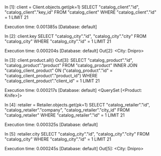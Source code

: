 In [1]: client = Client.objects.get(pk=1)
SELECT "catalog_client"."id",
       "catalog_client"."key_id"
  FROM "catalog_client"
 WHERE "catalog_client"."id" = 1
 LIMIT 21

Execution time: 0.001385s [Database: default]

In [2]: client.key
SELECT "catalog_city"."id",
       "catalog_city"."city"
  FROM "catalog_city"
 WHERE "catalog_city"."id" = 1
 LIMIT 21

Execution time: 0.000204s [Database: default]
Out[2]: <City: Dnipro>

In [3]: client.product.all()
Out[3]: SELECT "catalog_product"."id",
       "catalog_product"."product"
  FROM "catalog_product"
 INNER JOIN "catalog_client_product"
    ON ("catalog_product"."id" = "catalog_client_product"."product_id")
 WHERE "catalog_client_product"."client_id" = 1
 LIMIT 21

Execution time: 0.000217s [Database: default]
<QuerySet [<Product: Knife>]>

In [4]: retailer = Retailer.objects.get(pk=1)
SELECT "catalog_retailer"."id",
       "catalog_retailer"."company",
       "catalog_retailer"."city_id"
  FROM "catalog_retailer"
 WHERE "catalog_retailer"."id" = 1
 LIMIT 21

Execution time: 0.000325s [Database: default]

In [5]: retailer.city
SELECT "catalog_city"."id",
       "catalog_city"."city"
  FROM "catalog_city"
 WHERE "catalog_city"."id" = 1
 LIMIT 21

Execution time: 0.000245s [Database: default]
Out[5]: <City: Dnipro>
